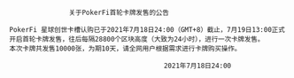                    关于PokerFi首轮卡牌发售的公告

    PokerFi 星球创世卡槽认购已于2021年7月18日24:00（GMT+8）截止，7月19日13:00正式开启首轮卡牌发售，往后每隔28800个区块高度（大致为24小时），进行一次卡牌发售。
    本次卡牌共发售10000张，为期10天，请全网用户根据需求进行卡牌购买操作。

                                           2021年7月18日24:00